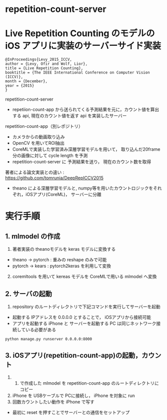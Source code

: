 # repetition-count-server

# Live Repetition Counting のモデルのiOS アプリに実装のサーバーサイド実装

```
@InProceedings{Levy_2015_ICCV,
author = {Levy, Ofir and Wolf, Lior},
title = {Live Repetition Counting},
booktitle = {The IEEE International Conference on Computer Vision (ICCV)},
month = {December},
year = {2015}
}
```

repetition-count-server
- repetiion-count-app から送られてくる予測結果を元に，カウント値を算出する api, 現在のカウント値を返す api を実装したサーバー

repetition-count-app（別レポジトリ）
- カメラからの動画取り込み
- OpenCV を用いてROI抽出
- CoreMLで実装した学習済み深層学習モデルを用いて， 取り込んだ20frame 分の画像に対して cycle length を予測
- repetition-count-server に 予測結果を送り， 現在のカウント数を取得


著者による論文実装との違い : https://github.com/tomrunia/DeepRepICCV2015
- theano による深層学習モデルと, numpy等を用いたカウントロジックをそれぞれ，iOSアプリ(CoreML)， サーバーに分離



# 実行手順
## 1. mlmodel の作成
1. 著者実装の theanoモデルを keras モデルに変換する
  - theano -> pytorch : 重みの reshape のみで可能
  - pytorch -> kears : pytorch2keras を利用して変換
  
2. coremltools を用いて kereas モデルを CoreMLで用いる mlmodel へ変換

## 2. サーバの起動
1. repository のルートディレクトリで下記コマンドを実行してサーバーを起動
  - 起動する IPアドレスを 0.0.0.0 とすることで， iOSアプリから接続可能
  - アプリを起動する iPhone と サーバーを起動する PC は同じネットワーク接続している必要がある
```
python manage.py runserver 0.0.0.0:8000
```

## 3. iOSアプリ(repetition-count-app)の起動，カウント
1. 1. で作成した mlmodel を repetition-count-app のルートディレクトリにコピー
2. iPhone を USBケーブルで PCに接続し， iPhone を対象に run
3. 回数カウントしたい動作を iPhone で写す
  - 最初に reset を押すことでサーバーとの通信をセットアップ

